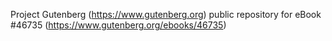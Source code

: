 Project Gutenberg (https://www.gutenberg.org) public repository for eBook #46735 (https://www.gutenberg.org/ebooks/46735)
